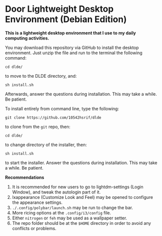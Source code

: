 # Door Lightweight Desktop Environment (Debian Edition)

**This is a lightweight desktop environment that I use to my daily computing activities.**

You  may download this repository via GitHub to install the desktop environment. Just unzip the file and run to the terminal the following command:

```cd dlde/```

to move to the DLDE directory, and:

```sh install.sh```

Afterwards, answer the questions during installation. This may take a while. Be patient.

To install entirely from command line, type the following:

```git clone https://github.com/10542hsrif/dlde```

to clone from the `git` repo, then:

```cd dlde/```

to change directory of the installer, then:

```sh install.sh```

to start the installer. Answer the questions during installation. This may take a while. Be patient.

**Recommendations**

1. It is recommended for new users to go to lightdm-settings (Login Window), and tweak the autologin part of it.
2. lxappearance (Customize Look and Feel) may be opened to configure the appearance settings.
3. `./.config/polybar/launch.sh` may be run to change the bar.
4. More ricing options at the `.config/i3/config` file.
5. Either `nitrogen` or `feh` may be used as a wallpaper setter.
6. The repo folder should be at the `$HOME` directory in order to avoid any conflicts or problems.
